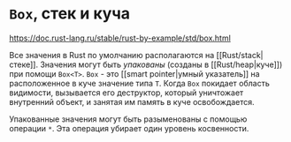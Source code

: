 # `Box`, стек и куча

https://doc.rust-lang.ru/stable/rust-by-example/std/box.html

Все значения в Rust по умолчанию располагаются на [[Rust/stack|стеке]]. Значения могут быть _упакованы_ (созданы в [[Rust/heap|куче]]) при помощи `Box<T>`. `Box` - это [[smart pointer|умный указатель]] на расположенное в куче значение типа `T`. Когда `Box` покидает область видимости, вызывается его деструктор, который уничтожает внутренний объект, и занятая им память в куче освобождается.

Упакованные значения могут быть разыменованы с помощью операции `*`. Эта операция убирает один уровень косвенности.

